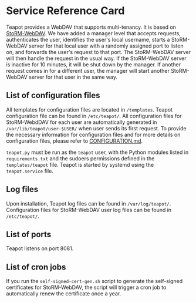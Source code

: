 # Service Reference Card

Teapot provides a WebDAV that supports multi-tenancy. It is based on
[StoRM-WebDAV](https://github.com/italiangrid/storm-webdav). We have added a
manager level that accepts requests, authenticates the user, identifies the
user's local username, starts a StoRM-WebDAV server for that local user with a
randomly assigned port to listen on, and forwards the user's request to that
port. The StoRM-WebDAV server will then handle the request in the usual way. If
the StoRM-WebDAV server is inactive for 10 minutes, it will be shut down by the
manager. If another request comes in for a different user, the manager will
start another StoRM-WebDAV server for that user in the same way.

## List of configuration files

All templates for configuration files are located in `/templates`. Teapot
configuration file can be found in `/etc/teapot/`. All configuration files for
StoRM-WebdDAV for each user are automatically generated in
`/var/lib/teapot/user-$USER/` when user sends its first request. To provide the
necessary information for configuration files and for more details on
configuration files, please refer to [CONFIGURATION.md](https://github.com/interTwin-eu/teapot/blob/main/CONFIGURATION.md).

`teapot.py` must be run as the `teapot` user, with the Python modules listed in
`requirements.txt` and the sudoers permissions defined in the `templates/teapot` file.
Teapot is started by systemd using the `teapot.service` file.

## Log files

Upon installation, Teapot log files can be found in `/var/log/teapot/`. Configuration
files for StoRM-WebDAV user log files can be found in `/etc/teapot/`.

## List of ports

Teapot listens on port 8081.

## List of cron jobs

If you run the `self-signed-cert-gen.sh` script to generate the self-signed
certificates for StoRM-WebDAV, the script will trigger a cron job to automatically
renew the certificate once a year.
